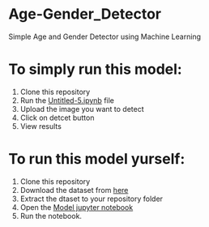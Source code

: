 # Age-Gender_Detector
Simple Age and Gender Detector using Machine Learning
# To simply run this model:
1. Clone this repository
2. Run the [Untitled-5.ipynb](https://github.com/mridulshinghal123/Age-Gender_Detector/blob/main/Untitled-5.ipynb) file
3. Upload the image you want to detect
4. Click on detcet button
5. View results

# To run this model yurself:
1. Clone this repository
2. Download the dataset from [here](https://www.kaggle.com/datasets/jangedoo/utkface-new)
3. Extract the dtaset to your repository folder
4. Open the [Model jupyter notebook](https://github.com/mridulshinghal123/Age-Gender_Detector/blob/main/Untitled-4.ipynb)
5. Run the notebook.
